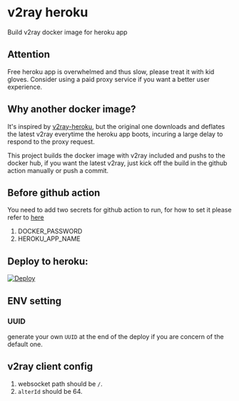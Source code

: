 # v2ray heroku
Build v2ray docker image for heroku app

## Attention
Free heroku app is overwhelmed and thus slow, please treat it with kid gloves. Consider using a paid proxy service if you want a better user experience.

## Why another docker image?
It's inspired by [v2ray-heroku](https://github.com/bclswl0827/v2ray-heroku), but the original one downloads and deflates the latest v2ray everytime the heroku app boots, incuring a large delay to respond to the proxy request.

This project builds the docker image with v2ray included and pushs to the docker hub, if you want the latest v2ray, just kick off the build in the github action manually or push a commit.

## Before github action
You need to add two secrets for github action to run, for how to set it please refer to [here](https://docs.github.com/cn/actions/reference/encrypted-secrets)
1. DOCKER_PASSWORD
2. HEROKU_APP_NAME

## Deploy to heroku:
[![Deploy](https://www.herokucdn.com/deploy/button.png)](https://dashboard.heroku.com/new?template=https%3A%2F%2Fgithub.com%2Fpansila%2Fv2ray_heroku)

## ENV setting
### UUID
generate your own `UUID` at the end of the deploy if you are concern of the default one.

## v2ray client config
1. websocket path should be `/`.
2. `alterId` should be 64.

